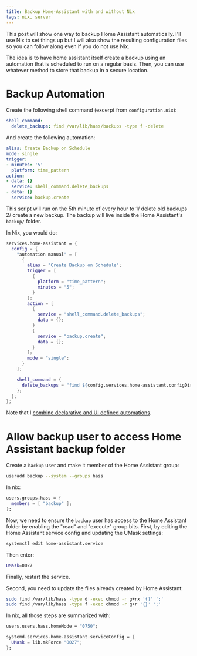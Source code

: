```yaml
---
title: Backup Home-Assistant with and without Nix
tags: nix, server
---
```


This post will show one way to backup Home Assistant automatically. I'll use Nix to set things up
but I will also show the resulting configuration files so you can follow along even if you do not
use Nix.

The idea is to have home assistant itself create a backup using an automation that is scheduled to
run on a regular basis. Then, you can use whatever method to store that backup in a secure location.

# Backup Automation

Create the following shell command (excerpt from `configuration.nix`):

```yaml
shell_command:
  delete_backups: find /var/lib/hass/backups -type f -delete
```

And create the following automation:

```yaml
alias: Create Backup on Schedule
mode: single
trigger:
- minutes: '5'
  platform: time_pattern
action:
- data: {}
  service: shell_command.delete_backups
- data: {}
  service: backup.create
```

This script will run on the 5th minute of every hour to 1/ delete old backups 2/ create a new backup. The backup will live inside the Home Assistant's `backup/` folder.

In Nix, you would do:

```nix
services.home-assistant = {
  config = {
    "automation manual" = [
      {
        alias = "Create Backup on Schedule";
        trigger = [
          {
            platform = "time_pattern";
            minutes = "5";
          }
        ];
        action = [
          {
            service = "shell_command.delete_backups";
            data = {};
          }
          {
            service = "backup.create";
            data = {};
          }
        ];
        mode = "single";
      }
    ];

    shell_command = {
      delete_backups = "find ${config.services.home-assistant.configDir}/backups -type f -delete";
    };
  };
};
```

Note that I [combine declarative and UI defined automations](https://nixos.wiki/wiki/Home_Assistant#Combine_declarative_and_UI_defined_automations).

# Allow backup user to access Home Assistant backup folder

Create a `backup` user and make it member of the Home Assistant group:

```bash
useradd backup --system --groups hass
```

In nix:

```nix
users.groups.hass = {
  members = [ "backup" ];
};
```

Now, we need to ensure the `backup` user has access to the Home Assistant folder by enabling the "read" and "execute" group bits. First, by editing the Home Assistant service config and updating the UMask settings:

```bash
systemctl edit home-assistant.service
```

Then enter:

```bash
UMask=0027
```

Finally, restart the service.

Second, you need to update the files already created by Home Assistant:

```bash
sudo find /var/lib/hass -type d -exec chmod -r g+rx '{}' ';'
sudo find /var/lib/hass -type f -exec chmod -r g+r '{}' ';'
```

In nix, all those steps are summarized with:

```nix
users.users.hass.homeMode = "0750";

systemd.services.home-assistant.serviceConfig = {
  UMask = lib.mkForce "0027";
};
```
